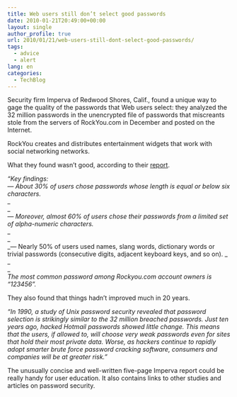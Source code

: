 ```yaml
---
title: Web users still don’t select good passwords
date: 2010-01-21T20:49:00+00:00
layout: single
author_profile: true
url: 2010/01/21/web-users-still-dont-select-good-passwords/
tags:
  - advice
  - alert
lang: en
categories: 
  - TechBlog
---
```

Security firm Imperva of Redwood Shores, Calif., found a unique way to gage the quality of the passwords that Web users select: they analyzed the 32 million passwords in the unencrypted file of passwords that miscreants stole from the servers of RockYou.com in December and posted on the Internet.

RockYou creates and distributes entertainment widgets that work with social networking networks.

What they found wasn’t good, according to their [report](http://www.imperva.com/docs/WP_Consumer_Password_Worst_Practices.pdf).

_“Key findings:_  
_— About 30% of users chose passwords whose length is equal or below six characters._  
_  
_  
_— Moreover, almost 60% of users chose their passwords from a limited set of alpha-numeric characters._  
_  
_  
_— Nearly 50% of users used names, slang words, dictionary words or trivial passwords (consecutive digits, adjacent keyboard keys, and so on). _  
_  
_  
_The most common password among Rockyou.com account owners is “123456”._

They also found that things hadn’t improved much in 20 years.

_“In 1990, a study of Unix password security revealed that password selection is strikingly similar to the 32 million breached passwords. Just ten years ago, hacked Hotmail passwords showed little change. This means that the users, if allowed to, will choose very weak passwords even for sites that hold their most private data. Worse, as hackers continue to rapidly adopt smarter brute force password cracking software, consumers and companies will be at greater risk.”_

The unusually concise and well-written five-page Imperva report could be really handy for user education. It also contains links to other studies and articles on password security.